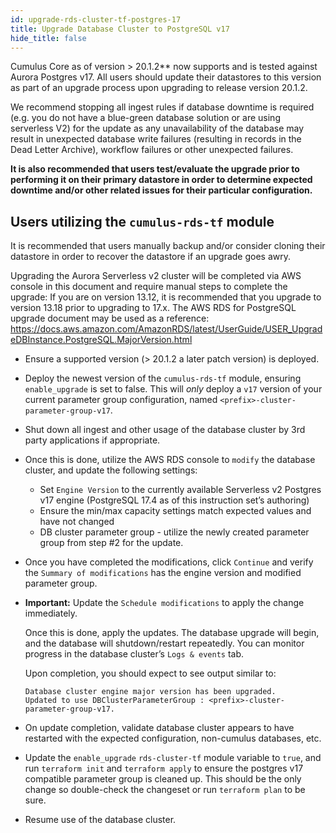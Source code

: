 ```yaml
---
id: upgrade-rds-cluster-tf-postgres-17
title: Upgrade Database Cluster to PostgreSQL v17
hide_title: false
---
```


Cumulus Core as of version > 20.1.2** now supports and is tested against Aurora Postgres v17.   All users should update their datastores to this version as part of an upgrade process upon upgrading to release version 20.1.2.

We recommend stopping all ingest rules if database downtime is required (e.g. you do not have a blue-green database solution or are using serverless V2) for the update  as any unavailability of the database may result in unexpected database write failures (resulting in records in the Dead Letter Archive), workflow failures or other unexpected failures.

**It is also recommended that users test/evaluate the upgrade prior to performing it on their primary datastore in order to determine expected downtime and/or other related issues for their particular configuration.**

## Users utilizing the `cumulus-rds-tf` module

It is recommended that users manually backup and/or consider cloning their datastore in order to recover the datastore if an upgrade goes awry.

Upgrading the Aurora Serverless v2 cluster will be completed via AWS console in this document and require manual steps to complete the upgrade:
If you are on version 13.12, it is recommended that you upgrade to version 13.18 prior to upgrading to 17.x. The AWS RDS for PostgreSQL upgrade document may be used as a reference:
https://docs.aws.amazon.com/AmazonRDS/latest/UserGuide/USER_UpgradeDBInstance.PostgreSQL.MajorVersion.html

- Ensure a supported version (> 20.1.2 a later patch version) is deployed.
- Deploy the newest version of the `cumulus-rds-tf` module, ensuring `enable_upgrade` is set to false.   This will *only* deploy a `v17` version of your current parameter group configuration, named `<prefix>-cluster-parameter-group-v17`.
- Shut down all ingest and other usage of the database cluster by 3rd party applications if appropriate.
- Once this is done, utilize the AWS RDS console to `modify` the database cluster, and update the following settings:
  - Set `Engine Version`  to the currently available Serverless v2 Postgres v17 engine (PostgreSQL 17.4 as of this instruction set’s authoring)
  - Ensure the min/max capacity settings match expected values and have not changed
  - DB cluster parameter group - utilize the newly created parameter group from step #2 for the update.
- Once you have completed the modifications, click `Continue` and verify the `Summary of modifications` has the engine version and modified parameter group.
- **Important:** Update the `Schedule modifications` to apply the change immediately.

    Once this is done, apply the updates. The database upgrade will begin, and the database will shutdown/restart repeatedly.    You can monitor progress in the database cluster’s `Logs & events` tab.

    Upon completion, you should expect to see output similar to:

    ```text
    Database cluster engine major version has been upgraded.
    Updated to use DBClusterParameterGroup : <prefix>-cluster-parameter-group-v17.
    ```

- On update completion, validate database cluster appears to have restarted with the expected configuration, non-cumulus databases, etc.
- Update the `enable_upgrade` `rds-cluster-tf` module variable to `true`, and run `terraform init` and `terraform apply` to ensure the postgres v17 compatible parameter group is cleaned up. This should be the only change so double-check the changeset or run `terraform plan` to be sure.
- Resume use of the database cluster.
